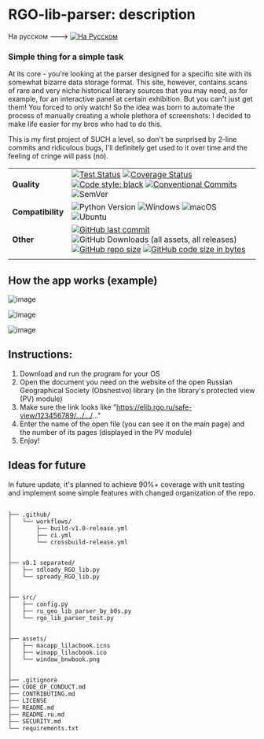 # RGO-lib-parser: description
На русском ---> [![На Русском](https://img.shields.io/badge/lang-ru-red.svg?style=flat-square)](https://github.com/diam0voi/RGO-lib-parser/blob/main/README.ru.md)

### Simple thing for a simple task
At its core - you're looking at the parser designed for a specific site with its somewhat bizarre data storage format. This site, however, contains scans of rare and very niche historical literary sources that you may need, as for example, for an interactive panel at certain exhibition. But you can't just get them! You forced to only watch! So the idea was born to automate the process of manually creating a whole plethora of screenshots: I decided to make life easier for my bros who had to do this. 

This is my first project of SUCH a level, so don't be surprised by 2-line commits and ridiculous bugs, I'll definitely get used to it over time and the feeling of cringe will pass (no).

|        |                                                                                                                                                             |
|-----------------|---------------------------------------------------------------------------------------------------------------------------------------------------------------------|
| **Quality** | [![Test Status](https://img.shields.io/github/actions/workflow/status/diam0voi/RGO-lib-parser/ci.yml?branch=main&label=tests&logo=github&style=flat-square)](https://github.com/diam0voi/RGO-lib-parser/actions/workflows/ci.yml) [![Coverage Status](https://coveralls.io/repos/github/diam0voi/RGO-lib-parser/badge.svg?branch=main)](https://coveralls.io/github/diam0voi/RGO-lib-parser?branch=main) [![Code style: black](https://img.shields.io/badge/code%20style-black-000000.svg?style=flat-square)](https://github.com/psf/black) [![Conventional Commits](https://img.shields.io/badge/Conventional%20Commits-1.0.0-%23FE5196?logo=conventionalcommits&logoColor=white&style=flat-square)](https://conventionalcommits.org) ![SemVer](https://img.shields.io/github/v/release/diam0voi/RGO-lib-parser?label=SemVer&color=darkblue&&style=flat-square) |
| **Compatibility** | ![Python Version](https://img.shields.io/badge/python-3.9%20%7C%203.10%20%7C%203.11%20%7C%203.12%20%7C%203.13+-green?logo=python&logoColor=yellow&style=flat-square) ![Windows](https://img.shields.io/badge/Windows%2010+-0078D6?style=flat-square) ![macOS](https://img.shields.io/badge/MacOS%2015+-000000?logo=macos&logoColor=white&style=flat-square) ![Ubuntu](https://img.shields.io/badge/Ubuntu%2024+-E95420?logo=ubuntu&logoColor=white&style=flat-square) |
| **Other**       |  [![GitHub last commit](https://img.shields.io/github/last-commit/diam0voi/RGO-lib-parser?style=flat-square)](https://github.com/diam0voi/RGO-lib-parser/commits/main) ![GitHub Downloads (all assets, all releases)](https://img.shields.io/github/downloads/diam0voi/RGO-lib-parser/total?style=flat-square) [![GitHub repo size](https://img.shields.io/github/repo-size/diam0voi/RGO-lib-parser.svg?style=flat-square)](https://github.com/diam0voi/RGO-lib-parser/) [![GitHub code size in bytes](https://img.shields.io/github/languages/code-size/diam0voi/RGO-lib-parser.svg?style=flat-square)](https://github.com/diam0voi/RGO-lib-parser/)  |
| | | 

## How the app works (example)
![image](https://github.com/user-attachments/assets/4ec54270-8c15-4eb1-b83e-0956a8c59e79)

![image](https://github.com/user-attachments/assets/6040a85c-3043-4d02-ad77-e4095adf2ec0)

![image](https://github.com/user-attachments/assets/f57566c9-c692-4e68-91f5-5f2589cf34dc)


## Instructions:
1. Download and run the program for your OS
2. Open the document you need on the website of the open Russian Geographical Society (Obshestvo) library (in the library's protected view (PV) module)
3. Make sure the link looks like "https://elib.rgo.ru/safe-view/123456789/.../.../..."
4. Enter the name of the open file (you can see it on the main page) and the number of its pages (displayed in the PV module)
5. Enjoy!


## Ideas for future
In future update, it's planned to achieve 90%+ coverage with unit testing and implement some simple features with changed organization of the repo.

##
```
├── .github/
│   └── workflows/
│       ├── build-v1.0-release.yml
│       ├── ci.yml
│       └── crossbuild-release.yml
│
│
├── v0.1 separated/        
│   ├── sdloady_RGO_lib.py
│   └── spready_RGO_lib.py
│
│
├── src/
│   ├── config.py
│   ├── ru_geo_lib_parser_by_b0s.py
│   └── rgo_lib_parser_test.py
│
│
├── assets/
│   ├── macapp_lilacbook.icns
│   ├── winapp_lilacbook.ico
│   └── window_bnwbook.png
│
│
├── .gitignore
├── CODE_OF_CONDUCT.md
├── CONTRIBUTING.md
├── LICENSE
├── README.md
├── README.ru.md
├── SECURITY.md
└── requirements.txt
```

